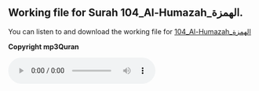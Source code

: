 
## Working file for Surah 104_Al-Humazah_الهمزة.

You can listen to and download the working file for [104_Al-Humazah_الهمزة](https://server13.mp3quran.net/husr/104.mp3)

**Copyright mp3Quran**

<audio controls src="https://server13.mp3quran.net/husr/104.mp3"></audio>

